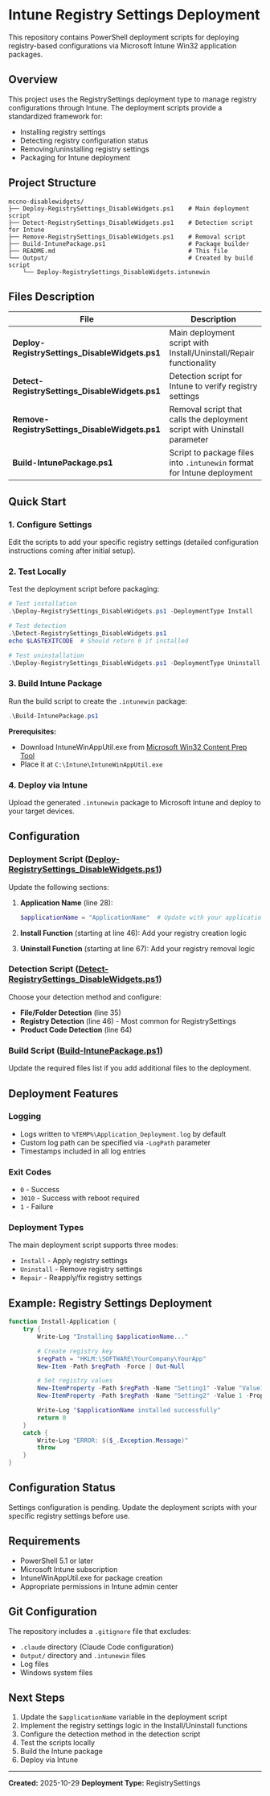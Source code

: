 # Intune Registry Settings Deployment

This repository contains PowerShell deployment scripts for deploying registry-based configurations via Microsoft Intune Win32 application packages.

## Overview

This project uses the RegistrySettings deployment type to manage registry configurations through Intune. The deployment scripts provide a standardized framework for:
- Installing registry settings
- Detecting registry configuration status
- Removing/uninstalling registry settings
- Packaging for Intune deployment

## Project Structure

```
mccno-disablewidgets/
├── Deploy-RegistrySettings_DisableWidgets.ps1    # Main deployment script
├── Detect-RegistrySettings_DisableWidgets.ps1    # Detection script for Intune
├── Remove-RegistrySettings_DisableWidgets.ps1    # Removal script
├── Build-IntunePackage.ps1                       # Package builder
├── README.md                                     # This file
└── Output/                                       # Created by build script
    └── Deploy-RegistrySettings_DisableWidgets.intunewin
```

## Files Description

| File | Description |
|------|-------------|
| **Deploy-RegistrySettings_DisableWidgets.ps1** | Main deployment script with Install/Uninstall/Repair functionality |
| **Detect-RegistrySettings_DisableWidgets.ps1** | Detection script for Intune to verify registry settings |
| **Remove-RegistrySettings_DisableWidgets.ps1** | Removal script that calls the deployment script with Uninstall parameter |
| **Build-IntunePackage.ps1** | Script to package files into `.intunewin` format for Intune deployment |

## Quick Start

### 1. Configure Settings

Edit the scripts to add your specific registry settings (detailed configuration instructions coming after initial setup).

### 2. Test Locally

Test the deployment script before packaging:

```powershell
# Test installation
.\Deploy-RegistrySettings_DisableWidgets.ps1 -DeploymentType Install

# Test detection
.\Detect-RegistrySettings_DisableWidgets.ps1
echo $LASTEXITCODE  # Should return 0 if installed

# Test uninstallation
.\Deploy-RegistrySettings_DisableWidgets.ps1 -DeploymentType Uninstall
```

### 3. Build Intune Package

Run the build script to create the `.intunewin` package:

```powershell
.\Build-IntunePackage.ps1
```

**Prerequisites:**
- Download IntuneWinAppUtil.exe from [Microsoft Win32 Content Prep Tool](https://github.com/microsoft/Microsoft-Win32-Content-Prep-Tool)
- Place it at `C:\Intune\IntuneWinAppUtil.exe`

### 4. Deploy via Intune

Upload the generated `.intunewin` package to Microsoft Intune and deploy to your target devices.

## Configuration

### Deployment Script ([Deploy-RegistrySettings_DisableWidgets.ps1](Deploy-RegistrySettings_DisableWidgets.ps1))

Update the following sections:

1. **Application Name** (line 28):
   ```powershell
   $applicationName = "ApplicationName"  # Update with your application name
   ```

2. **Install Function** (starting at line 46):
   Add your registry creation logic

3. **Uninstall Function** (starting at line 67):
   Add your registry removal logic

### Detection Script ([Detect-RegistrySettings_DisableWidgets.ps1](Detect-RegistrySettings_DisableWidgets.ps1))

Choose your detection method and configure:

- **File/Folder Detection** (line 35)
- **Registry Detection** (line 46) - Most common for RegistrySettings
- **Product Code Detection** (line 64)

### Build Script ([Build-IntunePackage.ps1](Build-IntunePackage.ps1))

Update the required files list if you add additional files to the deployment.

## Deployment Features

### Logging
- Logs written to `%TEMP%\Application_Deployment.log` by default
- Custom log path can be specified via `-LogPath` parameter
- Timestamps included in all log entries

### Exit Codes
- `0` - Success
- `3010` - Success with reboot required
- `1` - Failure

### Deployment Types
The main deployment script supports three modes:
- `Install` - Apply registry settings
- `Uninstall` - Remove registry settings
- `Repair` - Reapply/fix registry settings

## Example: Registry Settings Deployment

```powershell
function Install-Application {
    try {
        Write-Log "Installing $applicationName..."

        # Create registry key
        $regPath = "HKLM:\SOFTWARE\YourCompany\YourApp"
        New-Item -Path $regPath -Force | Out-Null

        # Set registry values
        New-ItemProperty -Path $regPath -Name "Setting1" -Value "Value1" -PropertyType String -Force
        New-ItemProperty -Path $regPath -Name "Setting2" -Value 1 -PropertyType DWord -Force

        Write-Log "$applicationName installed successfully"
        return 0
    }
    catch {
        Write-Log "ERROR: $($_.Exception.Message)"
        throw
    }
}
```

## Configuration Status

Settings configuration is pending. Update the deployment scripts with your specific registry settings before use.

## Requirements

- PowerShell 5.1 or later
- Microsoft Intune subscription
- IntuneWinAppUtil.exe for package creation
- Appropriate permissions in Intune admin center

## Git Configuration

The repository includes a `.gitignore` file that excludes:
- `.claude` directory (Claude Code configuration)
- `Output/` directory and `.intunewin` files
- Log files
- Windows system files

## Next Steps

1. Update the `$applicationName` variable in the deployment script
2. Implement the registry settings logic in the Install/Uninstall functions
3. Configure the detection method in the detection script
4. Test the scripts locally
5. Build the Intune package
6. Deploy via Intune

---

**Created:** 2025-10-29
**Deployment Type:** RegistrySettings
